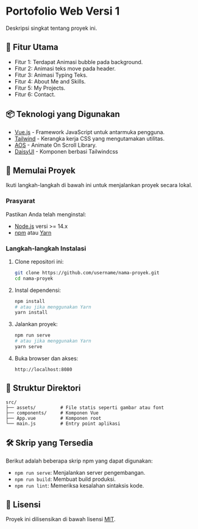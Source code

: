# Portofolio Web Versi 1

Deskripsi singkat tentang proyek ini.

## 🎯 Fitur Utama
- Fitur 1: Terdapat Animasi bubble pada background.
- Fitur 2: Animasi teks move pada header.
- Fitur 3: Animasi Typing Teks.
- Fitur 4: About Me and Skills.
- Fitur 5: My Projects.
- Fitur 6: Contact.

## 📦 Teknologi yang Digunakan
- [Vue.js](https://vuejs.org) - Framework JavaScript untuk antarmuka pengguna.
- [Tailwind](https://tailwindcss.com/) - Kerangka kerja CSS yang mengutamakan utilitas.
- [AOS](https://michalsnik.github.io/aos/) - Animate On Scroll Library.
- [DaisyUI](https://daisyui.com/) - Komponen berbasi Tailwindcss

## 🚀 Memulai Proyek

Ikuti langkah-langkah di bawah ini untuk menjalankan proyek secara lokal.

### Prasyarat
Pastikan Anda telah menginstal:
- [Node.js](https://nodejs.org) versi >= 14.x
- [npm](https://www.npmjs.com/) atau [Yarn](https://yarnpkg.com/)

### Langkah-langkah Instalasi
1. Clone repositori ini:
   ```bash
   git clone https://github.com/username/nama-proyek.git
   cd nama-proyek
   ```

2. Instal dependensi:
   ```bash
   npm install
   # atau jika menggunakan Yarn
   yarn install
   ```

3. Jalankan proyek:
   ```bash
   npm run serve
   # atau jika menggunakan Yarn
   yarn serve
   ```

4. Buka browser dan akses:
   ```
   http://localhost:8080
   ```

## 📂 Struktur Direktori
```plaintext
src/
├── assets/         # File statis seperti gambar atau font
├── components/     # Komponen Vue
├── App.vue         # Komponen root
└── main.js         # Entry point aplikasi
```

## 🛠️ Skrip yang Tersedia
Berikut adalah beberapa skrip npm yang dapat digunakan:
- `npm run serve`: Menjalankan server pengembangan.
- `npm run build`: Membuat build produksi.
- `npm run lint`: Memeriksa kesalahan sintaksis kode.

## 📄 Lisensi
Proyek ini dilisensikan di bawah lisensi [MIT](LICENSE).
